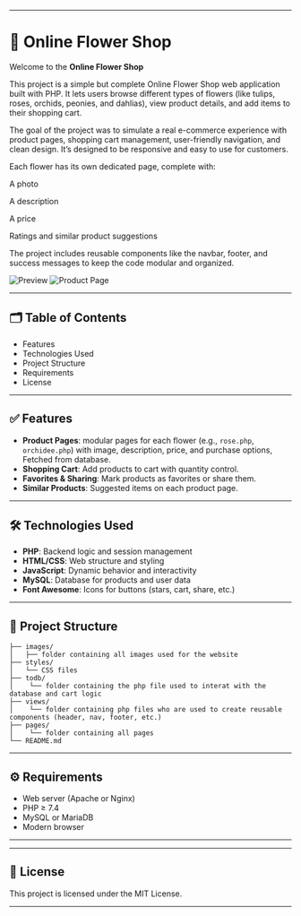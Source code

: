 
---
# 🌸 Online Flower Shop

Welcome to the **Online Flower Shop**

This project is a simple but complete Online Flower Shop web application built with PHP. It lets users browse different types of flowers (like tulips, roses, orchids, peonies, and dahlias), view product details, and add items to their shopping cart.

The goal of the project was to simulate a real e-commerce experience with product pages, shopping cart management, user-friendly navigation, and clean design. It’s designed to be responsive and easy to use for customers.

Each flower has its own dedicated page, complete with:

A photo

A description

A price

Ratings and similar product suggestions

The project includes reusable components like the navbar, footer, and success messages to keep the code modular and organized.


![Preview](images/preview-home.png)
![Product Page](images/preview-product.png)

---

## 🗂 Table of Contents

* Features
* Technologies Used
* Project Structure
* Requirements
* License

---

## ✅ Features

* **Product Pages**: modular pages for each flower (e.g., `rose.php`, `orchidee.php`) with image, description, price, and purchase options, Fetched from database.
* **Shopping Cart**: Add products to cart with quantity control.
* **Favorites & Sharing**: Mark products as favorites or share them.
* **Similar Products**: Suggested items on each product page.

---

## 🛠 Technologies Used

* **PHP**: Backend logic and session management
* **HTML/CSS**: Web structure and styling
* **JavaScript**: Dynamic behavior and interactivity
* **MySQL**: Database for products and user data 
* **Font Awesome**: Icons for buttons (stars, cart, share, etc.)

---

## 📁 Project Structure

```
├── images/
│   ├── folder containing all images used for the website
├── styles/
│   └── CSS files
├── todb/
│    └── folder containing the php file used to interat with the database and cart logic
├── views/
│    └── folder containing php files who are used to create reusable components (header, nav, footer, etc.)
├── pages/
│    └── folder containing all pages 
└── README.md
```
---

## ⚙️ Requirements

* Web server (Apache or Nginx)
* PHP ≥ 7.4
* MySQL or MariaDB
* Modern browser

---

---

## 📄 License

This project is licensed under the MIT License.

---
